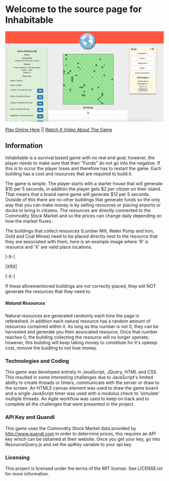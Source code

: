 # Welcome to the source page for Inhabitable

![Example Game Image](./gameScreenShot.png)

[Play Online Here](http://www.jkaffrey.ninja/Q1-Project) || [Watch A Video About The Game](http://www.jkaffrey.ninja/Q1-Project/exampleVideo.html)

Information
------
Inhabitable is a survival based game with no real end goal; however, the player needs to make sure that their "Funds" do not go into the negative. If this is to occur the player loses and therefore has to restart the game. Each building has a cost and resources that are required to build it.

The game is simple. The player starts with a starter house that will generate $10 per 5 seconds, in addition the player gets $2 per citizen on their island. That means that a brand name game will generate $12 per 5 seconds. Outside of this there are no other buildings that generate funds so the only way that you can make money is by selling resources or placing airports or docks to bring in citizens. The resources are directly connected to the Commodity Stock Market and so the prices can change daily depending on how the market fluxes.

The buildings that collect resources (Lumber Mill, Water Pump and Iron, Gold and Coal Mines) need to be placed directly next to the resource that they are associated with them, here is an example image where 'R' is resource and 'X' are valid place locations.

|-X-|

|XRX|

|-X-|

If these aforementioned buildings are not correctly placed, they will NOT generate the resources that they need to.

##### Natural Resources
Natural resources are generated randomly each time the page is refereshed. In addition each natural resource has a random amount of resources contained within it. As long as this number is not 0, they can be harvested and generate you their associated resource. Once that number reaches 0, the building collecting the resource will no longer operate; however, this building will keep taking money to constitute for it's upkeep cost, remove the buidling to not lose money.

### Technologies and Coding
This game was developed entirely in JavaScript, JQuery, HTML and CSS. This resulted in some interesting challenges due to JavaScript's limited ability to create threads or timers, communicate with the server or draw to the screen. An HTML5 canvas element was used to draw the game board and a single JavaScript timer was used with a modulus check to 'simulate' multiple threads. An Agile workflow was used to keep on track and to complete all the challenges that were presented in the project.

### API Key and Quandl
This game uses the Commodity Stock Market data provided by http://www.quandl.com in order to determine prices, this requires an API key which can be obtained at their website. Once you get your key, go into ResourceQuery.js and set the apiKey variable to your api key.

### Licensing
This project is licensed under the terms of the MIT license. See LICENSE.txt for more information.
